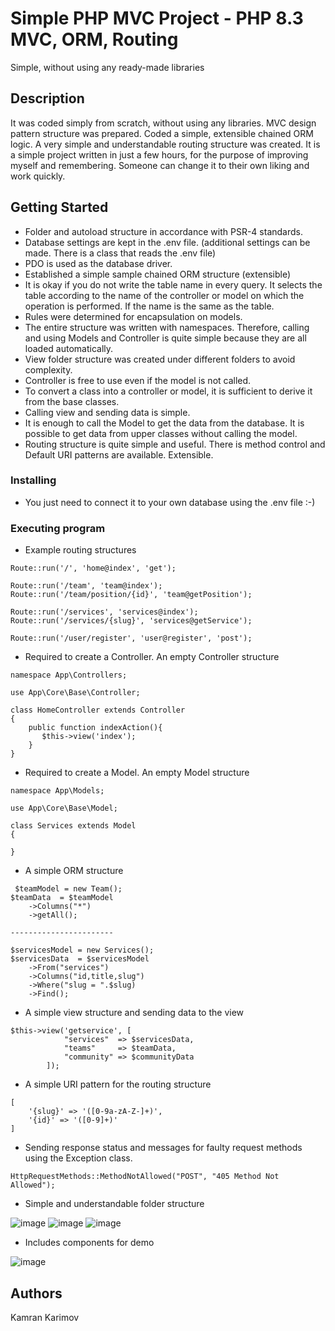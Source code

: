 # Simple PHP MVC Project  - PHP 8.3 MVC, ORM, Routing 

Simple, without using any ready-made libraries

## Description

It was coded simply from scratch, without using any libraries. MVC design pattern structure was prepared. Coded a simple, extensible chained ORM logic. A very simple and understandable routing structure was created. It is a simple project written in just a few hours, for the purpose of improving myself and remembering. Someone can change it to their own liking and work quickly.

## Getting Started

* Folder and autoload structure in accordance with PSR-4 standards.
* Database settings are kept in the .env file. (additional settings can be made. There is a class that reads the .env file)
* PDO is used as the database driver.
* Established a simple sample chained ORM structure (extensible)
* It is okay if you do not write the table name in every query. It selects the table according to the name of the controller or model on which the operation is performed. If the name is the same as the table.
* Rules were determined for encapsulation on models.
* The entire structure was written with namespaces. Therefore, calling and using Models and Controller is quite simple because they are all loaded automatically.
* View folder structure was created under different folders to avoid complexity.
* Controller is free to use even if the model is not called.
* To convert a class into a controller or model, it is sufficient to derive it from the base classes.
* Calling view and sending data is simple.
* It is enough to call the Model to get the data from the database. It is possible to get data from upper classes without calling the model.
* Routing structure is quite simple and useful. There is method control and Default URI patterns are available. Extensible.

### Installing

* You just need to connect it to your own database using the .env file :-)

### Executing program

* Example routing structures

```
Route::run('/', 'home@index', 'get');

Route::run('/team', 'team@index');
Route::run('/team/position/{id}', 'team@getPosition');

Route::run('/services', 'services@index');
Route::run('/services/{slug}', 'services@getService');

Route::run('/user/register', 'user@register', 'post');
```

* Required to create a Controller. An empty Controller structure

```
namespace App\Controllers;

use App\Core\Base\Controller;

class HomeController extends Controller
{
    public function indexAction(){
       $this->view('index');
    }
}
```

* Required to create a Model. An empty Model structure

```
namespace App\Models;

use App\Core\Base\Model;

class Services extends Model
{
    
}
```

* A simple ORM structure

```
 $teamModel = new Team();
$teamData  = $teamModel
    ->Columns("*")
    ->getAll();

-----------------------

$servicesModel = new Services();
$servicesData  = $servicesModel
    ->From("services")
    ->Columns("id,title,slug")
    ->Where("slug = ".$slug)
    ->Find();
```

* A simple view structure and sending data to the view

```
$this->view('getservice', [
            "services"  => $servicesData,
            "teams"     => $teamData,
            "community" => $communityData
        ]);
```

* A simple URI pattern for the routing structure

```
[
    '{slug}' => '([0-9a-zA-Z-]+)',
    '{id}' => '([0-9]+)'
]
```

* Sending response status and messages for faulty request methods using the Exception class.

```
HttpRequestMethods::MethodNotAllowed("POST", "405 Method Not Allowed");
```
* Simple and understandable folder structure

![image](https://github.com/kamrankarimov/php-mvc-orm-routing-simple-project/assets/11867154/709b72b4-f6a5-4bda-b97c-006419097bd7) ![image](https://github.com/kamrankarimov/php-mvc-orm-routing-simple-project/assets/11867154/bf0fdeae-dd0f-4a10-b96a-93f4377f392a) ![image](https://github.com/kamrankarimov/php-mvc-orm-routing-simple-project/assets/11867154/3189e613-9987-4c2e-aeeb-62de9281f179)

* Includes components for demo

![image](https://github.com/kamrankarimov/php-mvc-orm-routing-simple-project/assets/11867154/f63faf47-b4cd-417a-9608-ae43468743b3)


## Authors

Kamran Karimov

